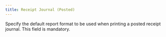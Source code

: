```yaml
---
title: Receipt Journal (Posted)
---
```



Specify the default report format to be used when printing a posted receipt journal. This field is mandatory.
